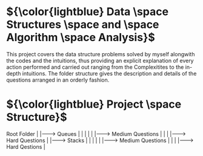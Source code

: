 # ${\color{lightblue} Data \space Structures \space and \space Algorithm \space Analysis}$

This project covers the data structure problems solved by myself alongwith the codes and the intuitions, thus providing an explicit explanation of every action performed and carried out ranging from the Complexitites to the in-depth intuitions. The folder structure gives the description and details of the questions arranged in an orderly fashion.


# ${\color{lightblue} Project \space Structure}$
  
  Root Folder
      |
      |---> Queues
      |      |  |
      |      |  |---> Medium Questions
      |      |
      |      |---> Hard Questions
      |
      |---> Stacks
      |      |  |
      |      |  |---> Medium Questions
      |      |
      |      |---> Hard Qestions
      |
